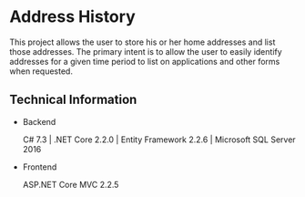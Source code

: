 # Address History

This project allows the user to store his or her home addresses and list those addresses. The primary intent is to 
allow the user to easily identify addresses for a given time period to list on applications and other forms when 
requested.

## Technical Information

* Backend

  C# 7.3 | .NET Core 2.2.0 | Entity Framework 2.2.6 | Microsoft SQL Server 2016

* Frontend

  ASP.NET Core MVC 2.2.5

